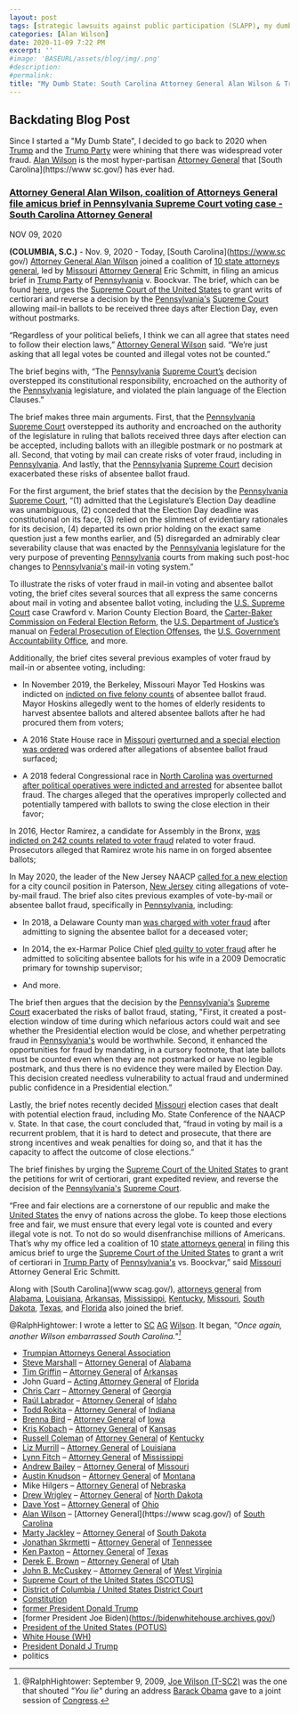 ```yaml
---
layout: post
tags: [strategic lawsuits against public participation (SLAPP), my dumb state, Steve Marshall, Alabama, Tim Griffin, Arkansas, John Guard Florida, Chris Carr, Georgia, Todd Rokita, Indiana, Raúl Labrador, Idaho, Brenna Bird, Iowa, Kris Kobach, Kansas, Liz Murrill, Louisiana, Lynn Fitch, Mississippi, Andrew Bailey, Missouri, Austin Knudson, Montana, Mike Hilgers, Nebraska, Drew Wrigley, North Dakota, Dave Yost, Ohio, Alan Wilson, South Carolina, Marty Jackley, South Dakota, Jonathan Skrmetti, Tennessee, Ken Paxton, Texas, Derek E. Brown, Utah, John B. McCuskey, West Virginia, Trumpian Attorneys General Association, Donald Trump, Hillary Clinton, politics]
categories: [Alan Wilson]
date: 2020-11-09 7:22 PM
excerpt: ''
#image: 'BASEURL/assets/blog/img/.png'
#description:
#permalink:
title: "My Dumb State: South Carolina Attorney General Alan Wilson & Trumpian Attorneys General Sues Pennsylvania For Election Fraud Over 2020 Presidential Election"
---
```



## Backdating Blog Post

Since I started a "My Dumb State", I decided to go back to 2020 when [Trump](https://www.whitehouse.gov/) and the [Trump Party](https://www.gop.com/) were whining that there was widespread voter fraud. [Alan Wilson](https://www.scag.gov/about-the-office/meet-the-attorney-general/) is the most hyper-partisan [Attorney General](https://www.scag.gov/) that [South Carolina](https://www sc.gov/) has ever had.

### [Attorney General Alan Wilson, coalition of Attorneys General file amicus brief in Pennsylvania Supreme Court voting case - South Carolina Attorney General](https://www.scag.gov/about-the-office/news/attorney-general-alan-wilson-coalition-of-attorneys-general-file-amicus-brief-in-pennsylvania-supreme-court-voting-case/)

NOV 09, 2020

**(COLUMBIA, S.C.)**  - Nov. 9, 2020 - Today, [South Carolina](https://www.sc gov/) [Attorney General Alan Wilson](https://www.scag.gov/about-the-office/meet-the-attorney-general/) joined a coalition of [10 state attorneys general](https://republicanags.com/), led by [Missouri](https://www.mo.gov/) [Attorney General](https://ago.mo.gov/) Eric Schmitt, in filing an amicus brief in [Trump Party](https://www.gop.com/) of [Pennsylvania](https://www.pa.gov/) v. Boockvar. The brief, which can be found [here](https://www.scag.gov/wp-content/uploads/2020/11/02422659.pdf), urges the [Supreme Court of the United States](http://www.supremecourtus.gov/) to grant writs of certiorari and reverse a decision by the [Pennsylvania's](https://www.pa.gov/) [Supreme Court](https://www.pacourts.us/courts/supreme-court/) allowing mail-in ballots to be received three days after Election Day, even without postmarks.

“Regardless of your political beliefs, I think we can all agree that states need to follow their election laws,” [Attorney General Wilson](https://www.scag.gov/about-the-office/meet-the-attorney-general/) said. “We’re just asking that all legal votes be counted and illegal votes not be counted.”

The brief begins with, “The [Pennsylvania](https://www.pa.gov/) [Supreme Court’s](https://www.pacourts.us/courts/supreme-court/) decision overstepped its constitutional responsibility, encroached on the authority of the [Pennsylvania](https://www.pa.gov/) legislature, and violated the plain language of the Election Clauses.”

The brief makes three main arguments. First, that the [Pennsylvania](https://www.pa.gov/) [Supreme Court](https://www.pacourts.us/courts/supreme-court/) overstepped its authority and encroached on the authority of the legislature in ruling that ballots received three days after election can be accepted, including ballots with an illegible postmark or no postmark at all. Second, that voting by mail can create risks of voter fraud, including in [Pennsylvania](https://www.pa.gov/). And lastly, that the [Pennsylvania](https://www.pa.gov/) [Supreme Court](https://www.pacourts.us/courts/supreme-court/) decision exacerbated these risks of absentee ballot fraud.

For the first argument, the brief states that the decision by the [Pennsylvania](https://www.pa.gov/) [Supreme Court](https://www.pacourts.us/courts/supreme-court/), “(1) admitted that the Legislature’s Election Day deadline was unambiguous, (2) conceded that the Election Day deadline was constitutional on its face, (3) relied on the slimmest of evidentiary rationales for its decision, (4) departed its own prior holding on the exact same question just a few months earlier, and (5) disregarded an admirably clear severability clause that was enacted by the [Pennsylvania](https://www.pa.gov/) legislature for the very purpose of preventing [Pennsylvania](https://www.pa.gov/) courts from making such post-hoc changes to [Pennsylvania's](https://www.pa.gov/) mail-in voting system.”

To illustrate the risks of voter fraud in mail-in voting and absentee ballot voting, the brief cites several sources that all express the same concerns about mail in voting and absentee ballot voting, including the [U.S. Supreme Court](http://www.supremecourtus.gov/) case Crawford v. Marion County Election Board, the [Carter-Baker Commission on Federal Election Reform](https://www.bakerinstitute.org/events/2219/), the [U.S. Department of Justice’s](https://www.justice.gov/) manual on [Federal Prosecution of Election Offenses](https://www.justice.gov/criminal/file/1029066/dl?inline), the [U.S. Government Accountability Office](https://www.gao.gov/), and more.

Additionally, the brief cites several previous examples of voter fraud by mail-in or absentee voting, including:

- In November 2019, the Berkeley, Missouri Mayor Ted Hoskins was indicted on [indicted on five felony counts](https://news.stlpublicradio.org/government-politics-issues/2019-11-21/berkeley-mayor-hoskins-charged-with-5-felony-counts-of-election-fraud) of absentee ballot fraud. Mayor Hoskins allegedly went to the homes of elderly residents to harvest absentee ballots and altered absentee ballots after he had procured them from voters;

- A 2016 State House race in [Missouri](https://www.mo.gov/) [overturned and a special election was ordered](https://www.riverfronttimes.com/newsblog/2016/08/16/fbi-secretary-of-state-asking-questions-about-st-louis-statehouse-race) was ordered after allegations of absentee ballot fraud surfaced;

- A 2018 federal Congressional race in [North Carolina](https://www.nc.gov/) [was overturned after political operatives were indicted and arrested](https://www.npr.org/2019/07/30/746800630/north-carolina-gop-operative-faces-new-felony-charges-that-allege-ballot-fraud.) for absentee ballot fraud. The charges alleged that the operatives improperly collected and potentially tampered with ballots to swing the close election in their favor;

In 2016, Hector Ramirez, a candidate for Assembly in the Bronx, [was indicted on 242 counts related to voter fraud](https://www.nydailynews.com/new-york/nyc-crime/bronx-pol-pleads-guilty-absentee-ballot-scheme-article-1.2884009) related to voter fraud. Prosecutors alleged that Ramirez wrote his name in on forged absentee ballots;

In May 2020, the leader of the New Jersey NAACP [called for a new election](https://www.nbcnewyork.com/news/politics/nj-naacp-leader-calls-for-paterson-mail-in-vote-to-be-canceled-amid-fraud-claims/2435162/) for a city council position in Paterson, [New Jersey](https://www.nj.gov/) citing allegations of vote-by-mail fraud.
The brief also cites previous examples of vote-by-mail or absentee ballot fraud, specifically in [Pennsylvania](https://www.pa.gov/), including:

- In 2018, a Delaware County man [was charged with voter fraud](https://www.delcotimes.com/news/collingdale-man-charged-with-voter-fraud/article_cb571234-ed0f-11e8-86ed-ef972a825af1.html) after admitting to signing the absentee ballot for a deceased voter;

- In 2014, the ex-Harmar Police Chief [pled guilty to voter fraud](https://www.post-gazette.com/local/north/2014/09/26/Ex-Harmar-police-chief-pleads-guilty-to-ballot-tampering-Toney/stories/201409260172) after he admitted to soliciting absentee ballots for his wife in a 2009 Democratic primary for township supervisor;

- And more.

The brief then argues that the decision by the [Pennsylvania's](https://www.pa.gov/) [Supreme Court](https://www.pacourts.us/courts/supreme-court/) exacerbated the risks of ballot fraud, stating, "First, it created a post-election window of time during which nefarious actors could wait and see whether the Presidential election would be close, and whether perpetrating fraud in [Pennsylvania's](https://www.pa.gov/) would be worthwhile. Second, it enhanced the opportunities for fraud by mandating, in a cursory footnote, that late ballots must be counted even when they are not postmarked or have no legible postmark, and thus there is no evidence they were mailed by Election Day. This decision created needless vulnerability to actual fraud and undermined public confidence in a Presidential election.”

Lastly, the brief notes recently decided [Missouri](https://www.mo.gov/) election cases that dealt with potential election fraud, including Mo. State Conference of the NAACP v. State. In that case, the court concluded that, “fraud in voting by mail is a recurrent problem, that it is hard to detect and prosecute, that there are strong incentives and weak penalties for doing so, and that it has the capacity to affect the outcome of close elections.”

The brief finishes by urging the [Supreme Court of the United States](http://www.supremecourtus.gov/) to grant the petitions for writ of certiorari, grant expedited review, and reverse the decision of the [Pennsylvania's](https://www.pa.gov/) [Supreme Court](https://www.pacourts.us/courts/supreme-court/).

“Free and fair elections are a cornerstone of our republic and make the [United States](https://https://www.usa.gov/) the envy of nations across the globe. To keep those elections free and fair, we must ensure that every legal vote is counted and every illegal vote is not. To not do so would disenfranchise millions of Americans. That’s why my office led a coalition of 10 [state attorneys general](https://republicanags.com/) in filing this amicus brief to urge the [Supreme Court of the United States](http://www.supremecourtus.gov/) to grant a writ of certiorari in [Trump Party](https://www.gop.com/) of [Pennsylvania's](https://www.pa.gov/) vs. Boockvar,” said [Missouri](https://www.mo.gov/) Attorney General Eric Schmitt.

Along with [South Carolina](www scag.gov/), [attorneys general](https://republicanags.com/) from [Alabama](https://www.alabamaag.gov/), [Louisiana](https://ag.louisiana.gov/), [Arkansas](https://arkansasag.gov/), [Mississippi](https://www.ms.gov/Agencies/attorney-general), [Kentucky](https://ag.ky.gov/Pages/default.aspx), [Missouri](https://ago.mo.gov/), [South Dakota](https://atg.sd.gov/#gsc.tab=0), [Texas](https://www.texasattorneygeneral.gov/), and [Florida](https://www.myfloridalegal.com/) also joined the brief.

@RalphHightower: I wrote a letter to [SC](https://www.sc.gov/) [AG](https://www.scag.gov/) [Wilson](https://www.scag.gov/about-the-office/meet-the-attorney-general/). It began, *"Once again, another Wilson embarrassed South Carolina."[^63]*

[^63]: @RalphHightower: September 9, 2009, [Joe Wilson (T-SC2)](https://joewilson.house.gov/) was the one that shouted *"You lie"* during an address [Barack Obama](https://obamawhitehouse.archives.gov/) gave to a joint session of [Congress](https://www.congress.gov/).

- [Trumpian Attorneys General Association](https://republicanags.com/)
- [Steve Marshall](https://www.alabamaag.gov/about/) – [Attorney General](https://www.alabamaag.gov/) of [Alabama](https://www.alabama.gov/)
- [Tim Griffin](https://arkansasag.gov/meet-tim/) – [Attorney General](https://arkansasag.gov/) of [Arkansas](https://www.az.gov/)
- John Guard – [Acting Attorney General](https://www.myfloridalegal.com/) of [Florida](https://www.myflorida.com/)
- [Chris Carr](https://georgia.gov/chris-carr) – [Attorney General](https://law.georgia.gov/) of [Georgia](https://georgia.gov/)
- [Raúl Labrador](https://www.ag.idaho.gov/about/) – [Attorney General](https://www.ag.idaho.gov/) of [Idaho](https://www.idaho.gov/)
- [Todd Rokita](https://www.in.gov/attorneygeneral/about-the-office/about-the-attorney-general/) – [Attorney General](https://www.in.gov/attorneygeneral/) of [Indiana](https://www.in.gov/)
- [Brenna Bird](https://www.iowaattorneygeneral.gov/about-us/about-attorney-general-brenna-bird) – [Attorney General](https://www.iowaattorneygeneral.gov/) of [Iowa](https://www.iowa.gov/)
- [Kris Kobach](https://www.ag.ks.gov/about-us/attorney-general-kris-w-kobach) – [Attorney General](https://www.ag.ks.gov/) of [Kansas](https://www.kansas.gov/)
- [Russell Coleman](https://ag.ky.gov/about/Pages/Attorney-General.aspx) of [Attorney General](https://ag.ky.gov/Pages/default.aspx) of [Kentucky](https://www.kentucky.gov/)
- [Liz Murrill](https://ag.louisiana.gov/About) – [Attorney General](https://ag.louisiana.gov/) of [Louisiana](https://www.louisiana.gov/)
- [Lynn Fitch](https://attorneygenerallynnfitch.com/) – [Attorney General](https://www.ms.gov/Agencies/attorney-general) of [Mississippi](https://www.ms.gov/)
- [Andrew Bailey](https://ago.mo.gov/about-us/about-ag-bailey/) – [Attorney General](https://ago.mo.gov/) of [Missouri](https://www.mo.gov/)
- [Austin Knudson](https://dojmt.gov/attorney-generals-office/about-austin-knudsen/) – [Attorney General](https://dojmt.gov/) of [Montana](https://www.mt.gov/)
- Mike Hilgers – [Attorney General](https://ago.nebraska.gov/) of [Nebraska](https://www.nebraska.gov/)
- [Drew Wrigley](https://attorneygeneral.nd.gov/attorney-generals-office/) – [Attorney General](https://attorneygeneral.nd.gov/) of [North Dakota](https://www.nd.gov/)
- [Dave Yost](https://www.ohioattorneygeneral.gov/About-AG/Dave-Yost) – [Attorney General](https://www.ohioattorneygeneral.gov/) of [Ohio](https://ohio.gov/)
- [Alan Wilson](https://www.scag.gov/about-the-office/meet-the-attorney-general/) – [Attorney General](https://www scag.gov/) of [South Carolina](https://www.sc.gov/)
- [Marty Jackley](https://atg.sd.gov/OurOffice/bio.aspx#gsc.tab=0) – [Attorney General](https://atg.sd.gov/#gsc.tab=0) of [South Dakota](https://www.sd.gov/)
- [Jonathan Skrmetti](https://www.tn.gov/attorneygeneral/about-the-office/general-skrmetti.html) – [Attorney General](https://www.tn.gov/attorneygeneral.html) of [Tennessee](https://www.tn.gov/)
- [Ken Paxton](https://www.texasattorneygeneral.gov/about-office) – [Attorney General](https://www.texasattorneygeneral.gov/) of [Texas](https://www.texas.gov/)
- [Derek E. Brown](https://attorneygeneral.utah.gov/staff/derek-brown/) – [Attorney General](https://attorneygeneral.utah.gov/) of [Utah](https://www.utah.gov/)
- [John B. McCuskey](https://ago.wv.gov/about/Pages/Meet-The-Attorney-General.aspx) – [Attorney General](https://ago.wv.gov/Pages/default.aspx) of [West Virginia](https://www.wv.gov/)
- [Supreme Court of the United States (SCOTUS)](https://www.supremecourt.gov/)
- [District of Columbia / United States District Court](https://www.dcd.uscourts.gov/)
- [Constitution](https://constitution.congress.gov/)
- [former President Donald Trump](https://trumpwhitehouse.archives.gov/)
- [former President Joe Biden)(https://bidenwhitehouse.archives.gov/)
- [President of the United States (POTUS)](https://www.whitehouse.gov/)
- [White House (WH)](https://www.whitehouse.gov/)
- [President Donald J Trump](https://www.whitehouse.gov/administration/donald-j-trump/)
- politics
